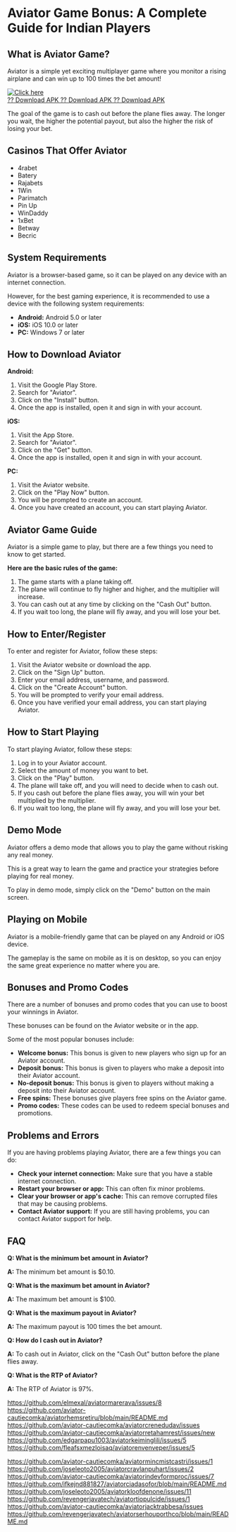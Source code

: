 # Aviator Game Bonus: A Complete Guide for Indian Players

## What is Aviator Game?

Aviator is a simple yet exciting multiplayer game where you monitor a
rising airplane and can win up to 100 times the bet amount!

[![Click
here](https://readscoops.com/wp-content/uploads/2023/03/Readscoop-aviator-1-1.jpg)](https://traff.sbs/deff?key=aviator+bonus)\
[?? Download APK ?? Download APK ?? Download
APK](https://traff.sbs/deff?key=aviator+bonus)

The goal of the game is to cash out before the plane flies away. The
longer you wait, the higher the potential payout, but also the higher
the risk of losing your bet.

## Casinos That Offer Aviator

-   4rabet
-   Batery
-   Rajabets
-   1Win
-   Parimatch
-   Pin Up
-   WinDaddy
-   1xBet
-   Betway
-   Becric

## System Requirements

Aviator is a browser-based game, so it can be played on any device with
an internet connection.

However, for the best gaming experience, it is recommended to use a
device with the following system requirements:

-   **Android:** Android 5.0 or later
-   **iOS:** iOS 10.0 or later
-   **PC:** Windows 7 or later

## How to Download Aviator

**Android:**

1.  Visit the Google Play Store.
2.  Search for "Aviator".
3.  Click on the "Install" button.
4.  Once the app is installed, open it and sign in with your account.

**iOS:**

1.  Visit the App Store.
2.  Search for "Aviator".
3.  Click on the "Get" button.
4.  Once the app is installed, open it and sign in with your account.

**PC:**

1.  Visit the Aviator website.
2.  Click on the "Play Now" button.
3.  You will be prompted to create an account.
4.  Once you have created an account, you can start playing Aviator.

## Aviator Game Guide

Aviator is a simple game to play, but there are a few things you need to
know to get started.

**Here are the basic rules of the game:**

1.  The game starts with a plane taking off.
2.  The plane will continue to fly higher and higher, and the multiplier
    will increase.
3.  You can cash out at any time by clicking on the "Cash Out"
    button.
4.  If you wait too long, the plane will fly away, and you will lose
    your bet.

## How to Enter/Register

To enter and register for Aviator, follow these steps:

1.  Visit the Aviator website or download the app.
2.  Click on the "Sign Up" button.
3.  Enter your email address, username, and password.
4.  Click on the "Create Account" button.
5.  You will be prompted to verify your email address.
6.  Once you have verified your email address, you can start playing
    Aviator.

## How to Start Playing

To start playing Aviator, follow these steps:

1.  Log in to your Aviator account.
2.  Select the amount of money you want to bet.
3.  Click on the "Play" button.
4.  The plane will take off, and you will need to decide when to cash
    out.
5.  If you cash out before the plane flies away, you will win your bet
    multiplied by the multiplier.
6.  If you wait too long, the plane will fly away, and you will lose
    your bet.

## Demo Mode

Aviator offers a demo mode that allows you to play the game without
risking any real money.

This is a great way to learn the game and practice your strategies
before playing for real money.

To play in demo mode, simply click on the "Demo" button on the
main screen.

## Playing on Mobile

Aviator is a mobile-friendly game that can be played on any Android or
iOS device.

The gameplay is the same on mobile as it is on desktop, so you can enjoy
the same great experience no matter where you are.

## Bonuses and Promo Codes

There are a number of bonuses and promo codes that you can use to boost
your winnings in Aviator.

These bonuses can be found on the Aviator website or in the app.

Some of the most popular bonuses include:

-   **Welcome bonus:** This bonus is given to new players who sign up
    for an Aviator account.
-   **Deposit bonus:** This bonus is given to players who make a deposit
    into their Aviator account.
-   **No-deposit bonus:** This bonus is given to players without making
    a deposit into their Aviator account.
-   **Free spins:** These bonuses give players free spins on the Aviator
    game.
-   **Promo codes:** These codes can be used to redeem special bonuses
    and promotions.

## Problems and Errors

If you are having problems playing Aviator, there are a few things you
can do:

-   **Check your internet connection:** Make sure that you have a stable
    internet connection.
-   **Restart your browser or app:** This can often fix minor problems.
-   **Clear your browser or app\'s cache:** This can remove corrupted
    files that may be causing problems.
-   **Contact Aviator support:** If you are still having problems, you
    can contact Aviator support for help.

## FAQ

**Q: What is the minimum bet amount in Aviator?**

**A:** The minimum bet amount is \$0.10.

**Q: What is the maximum bet amount in Aviator?**

**A:** The maximum bet amount is \$100.

**Q: What is the maximum payout in Aviator?**

**A:** The maximum payout is 100 times the bet amount.

**Q: How do I cash out in Aviator?**

**A:** To cash out in Aviator, click on the "Cash Out" button
before the plane flies away.

**Q: What is the RTP of Aviator?**

**A:** The RTP of Aviator is 97%.

https://github.com/elmexal/aviatormarerava/issues/8
https://github.com/aviator-cautiecomka/aviatorhemsretiru/blob/main/README.md
https://github.com/aviator-cautiecomka/aviatorcrenedudav/issues
https://github.com/aviator-cautiecomka/aviatorretahamrest/issues/new
https://github.com/edgarpapu1003/aviatorkeiminglili/issues/5
https://github.com/fleafsxmezloisaq/aviatorenvenveper/issues/5

https://github.com/aviator-cautiecomka/aviatormincmistcastri/issues/1
https://github.com/joseleoto2005/aviatorcravlanpuhart/issues/2
https://github.com/aviator-cautiecomka/aviatorindevformproc/issues/7
https://github.com/ifkejnd881827/aviatorciadasofor/blob/main/README.md
https://github.com/joseleoto2005/aviatorkloofdenone/issues/11
https://github.com/revengerjavatech/aviatortiopulcide/issues/1
https://github.com/aviator-cautiecomka/aviatorjacktrabbesa/issues
https://github.com/revengerjavatech/aviatorserhouporthco/blob/main/README.md
